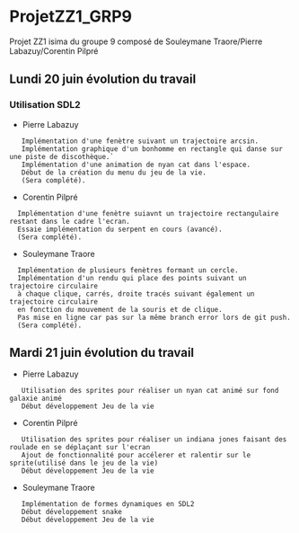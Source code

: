 # ProjetZZ1_GRP9
Projet ZZ1 isima du groupe 9 composé de Souleymane Traore/Pierre Labazuy/Corentin Pilpré

## Lundi 20 juin évolution du travail
### Utilisation SDL2

- Pierre Labazuy 
```
   Implémentation d'une fenètre suivant un trajectoire arcsin.
   Implémentation graphique d'un bonhomme en rectangle qui danse sur une piste de discothèque.`
   Implémentation d'une animation de nyan cat dans l'espace.
   Début de la création du menu du jeu de la vie.
   (Sera complété).
```
  
- Corentin Pilpré
```
  Implémentation d'une fenètre suiavnt un trajectoire rectangulaire restant dans le cadre l'ecran.
  Essaie implémentation du serpent en cours (avancé).
  (Sera complété).
```

- Souleymane Traore
```
  Implémentation de plusieurs fenètres formant un cercle.
  Implémentation d'un rendu qui place des points suivant un trajectoire circulaire
  à chaque clique, carrés, droite tracés suivant également un trajectoire circulaire
  en fonction du mouvement de la souris et de clique.
  Pas mise en ligne car pas sur la même branch error lors de git push.
  (Sera complété).
```
## Mardi 21 juin évolution du travail

- Pierre Labazuy
```
   Utilisation des sprites pour réaliser un nyan cat animé sur fond galaxie animé
   Début développement Jeu de la vie
```

- Corentin Pilpré
```
   Utilisation des sprites pour réaliser un indiana jones faisant des roulade en se déplaçant sur l'ecran
   Ajout de fonctionnalité pour accélerer et ralentir sur le sprite(utilisé dans le jeu de la vie)
   Début développement Jeu de la vie
```

- Souleymane Traore
```
   Implémentation de formes dynamiques en SDL2
   Début développement snake
   Début développement Jeu de la vie
```




